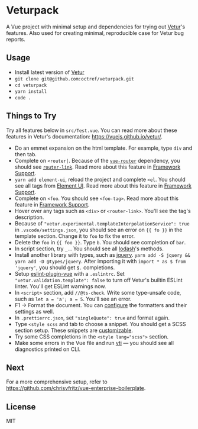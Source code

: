 # Veturpack

A Vue project with minimal setup and dependencies for trying out [Vetur](https://github.com/vuejs/vetur)'s features. Also used for creating minimal, reproducible case for Vetur bug reports.

## Usage

- Install latest version of [Vetur](https://marketplace.visualstudio.com/items?itemName=octref.vetur)
- `git clone git@github.com:octref/veturpack.git`
- `cd veturpack`
- `yarn install`
- `code .`

## Things to Try

Try all features below in `src/Test.vue`. You can read more about these features in Vetur's documentation: https://vuejs.github.io/vetur/.

- Do an emmet expansion on the html template. For example, type `div` and then tab.
- Complete on `<router|`. Because of the [`vue-router`](https://router.vuejs.org/) dependency, you should see [`router-link`](https://router.vuejs.org/api/#router-link). Read more about this feature in [Framework Support](https://vuejs.github.io/vetur/framework.html).
- `yarn add element-ui`, reload the project and complete `<el`. You should see all tags from [Element UI](https://element.eleme.cn/#/en-US/component). Read more about this feature in [Framework Support](https://vuejs.github.io/vetur/framework.html).
- Complete on `<foo`. You should see `<foo-tag>`. Read more about this feature in [Framework Support](https://vuejs.github.io/vetur/framework.html).
- Hover over any tags such as `<div>` or `<router-link>`. You'll see the tag's description.
- Because of `"vetur.experimental.templateInterpolationService": true` in `.vscode/settings.json`, you should see an error on `{{ fo }}` in the template section. Change it to `foo` to fix the error.
- Delete the `foo` in `{{ foo }}`. Type `b`. You should see completion of `bar`.
- In script section, try `_.`. You should see all [lodash](https://lodash.com)'s methods.
- Install another library with types, such as [jquery](https://api.jquery.com/). `yarn add -S jquery && yarn add -D @types/jquery`. After importing it with `import * as $ from 'jquery'`, you should get `$.` completions.
- Setup [eslint-plugin-vue](https://eslint.vuejs.org/user-guide/) with a `.eslintrc`. Set `"vetur.validation.template": false` to turn off Vetur's builtin ESLint linter. You'll get ESLint warnings now.
- In `<script>` section, add `//@ts-check`. Write some type-unsafe code, such as `let a = 'a'; a = 5`. You'll see an error.
- F1 -> Format the document. You can [configure](https://vuejs.github.io/vetur/formatting.html) the formatters and their settings as well.
- In `.prettierrc.json`, set `"singleQuote": true` and format again.
- Type `<style scss` and tab to choose a snippet. You should get a SCSS section setup. These snippets are [customizable](https://vuejs.github.io/vetur/snippet.html). 
- Try some CSS completions in the `<style lang="scss">` section.
- Make some errors in the Vue file and run [vti](https://vuejs.github.io/vetur/vti.html) — you should see all diagnostics printed on CLI.

## Next

For a more comprehensive setup, refer to https://github.com/chrisvfritz/vue-enterprise-boilerplate.

## License

MIT
